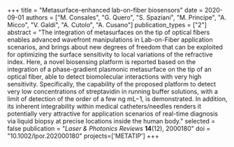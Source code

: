 +++
title = "Metasurface-enhanced lab-on-fiber biosensors"
date = 2020-09-01
authors = ["M. Consales", "G. Quero", "S. Spaziani", "M. Principe", "A. Micco", "V. Galdi", "A. Cutolo", "A. Cusano"]
publication_types = ["2"]
abstract = "The integration of metasurfaces on the tip of optical fibers enables advanced wavefront manipulations in Lab-on-Fiber application scenarios, and brings about new degrees of freedom that can be exploited for optimizing the surface sensitivity to local variations of the refractive index. Here, a novel biosensing platform is reported based on the integration of a phase-gradient plasmonic metasurface on the tip of an optical fiber, able to detect biomolecular interactions with very high sensitivity. Specifically, the capability of the proposed platform to detect very low concentrations of streptavidin in running buffer solutions, with a limit of detection of the order of a few ng mL−1, is demonstrated. In addition, its inherent integrability within medical catheters/needles renders it potentially very attractive for application scenarios of real-time diagnosis via liquid biopsy at precise locations inside the human body."
selected = false
publication = "*Laser & Photonics Reviews* **14**(12), 2000180"
doi = "10.1002/lpor.202000180"
projects=['METATIP']
+++
